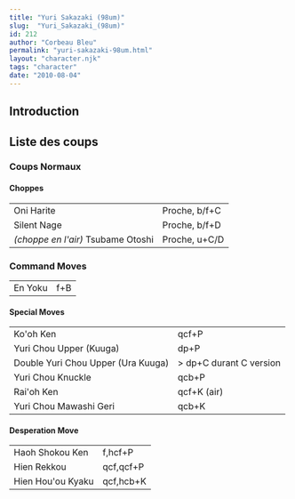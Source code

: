 ```yaml
---
title: "Yuri Sakazaki (98um)"
slug:  "Yuri_Sakazaki_(98um)"
id: 212
author: "Corbeau Bleu"
permalink: "yuri-sakazaki-98um.html"
layout: "character.njk"
tags: "character"
date: "2010-08-04"
---
```


## Introduction

## Liste des coups

### Coups Normaux

#### Choppes

|                                    |               |
|------------------------------------|---------------|
| Oni Harite                         | Proche, b/f+C |
| Silent Nage                        | Proche, b/f+D |
| *(choppe en l'air)* Tsubame Otoshi | Proche, u+C/D |

### Command Moves

|         |     |
|---------|-----|
| En Yoku | f+B |

#### Special Moves

|                                    |                          |
|------------------------------------|--------------------------|
| Ko'oh Ken                          | qcf+P                    |
| Yuri Chou Upper (Kuuga)            | dp+P                     |
| Double Yuri Chou Upper (Ura Kuuga) | \> dp+C durant C version |
| Yuri Chou Knuckle                  | qcb+P                    |
| Rai'oh Ken                         | qcf+K (air)              |
| Yuri Chou Mawashi Geri             | qcb+K                    |

#### Desperation Move

|                   |           |
|-------------------|-----------|
| Haoh Shokou Ken   | f,hcf+P   |
| Hien Rekkou       | qcf,qcf+P |
| Hien Hou'ou Kyaku | qcf,hcb+K |
